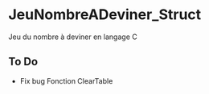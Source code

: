 # JeuNombreADeviner_Struct
Jeu du nombre à deviner en langage C

## To Do
* Fix bug Fonction ClearTable